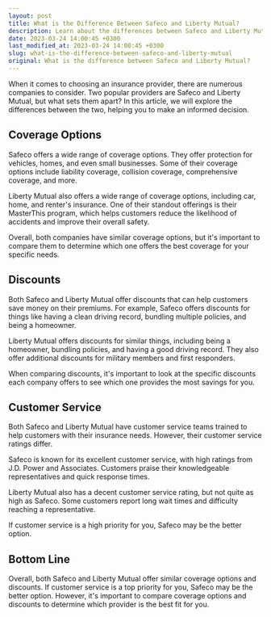 ```yaml
---
layout: post
title: What is the Difference Between Safeco and Liberty Mutual?
description: Learn about the differences between Safeco and Liberty Mutual insurance companies, including their coverage options, discounts, and customer service ratings.
date: 2023-03-24 14:00:45 +0300
last_modified_at: 2023-03-24 14:00:45 +0300
slug: what-is-the-difference-between-safeco-and-liberty-mutual
original: What is the difference between Safeco and Liberty Mutual?
---
```

When it comes to choosing an insurance provider, there are numerous companies to consider. Two popular providers are Safeco and Liberty Mutual, but what sets them apart? In this article, we will explore the differences between the two, helping you to make an informed decision.

## Coverage Options

Safeco offers a wide range of coverage options. They offer protection for vehicles, homes, and even small businesses. Some of their coverage options include liability coverage, collision coverage, comprehensive coverage, and more.

Liberty Mutual also offers a wide range of coverage options, including car, home, and renter's insurance. One of their standout offerings is their MasterThis program, which helps customers reduce the likelihood of accidents and improve their overall safety.

Overall, both companies have similar coverage options, but it's important to compare them to determine which one offers the best coverage for your specific needs.

## Discounts

Both Safeco and Liberty Mutual offer discounts that can help customers save money on their premiums. For example, Safeco offers discounts for things like having a clean driving record, bundling multiple policies, and being a homeowner.

Liberty Mutual offers discounts for similar things, including being a homeowner, bundling policies, and having a good driving record. They also offer additional discounts for military members and first responders.

When comparing discounts, it's important to look at the specific discounts each company offers to see which one provides the most savings for you.

## Customer Service

Both Safeco and Liberty Mutual have customer service teams trained to help customers with their insurance needs. However, their customer service ratings differ.

Safeco is known for its excellent customer service, with high ratings from J.D. Power and Associates. Customers praise their knowledgeable representatives and quick response times.

Liberty Mutual also has a decent customer service rating, but not quite as high as Safeco. Some customers report long wait times and difficulty reaching a representative.

If customer service is a high priority for you, Safeco may be the better option.

## Bottom Line

Overall, both Safeco and Liberty Mutual offer similar coverage options and discounts. If customer service is a top priority for you, Safeco may be the better option. However, it's important to compare coverage options and discounts to determine which provider is the best fit for you.